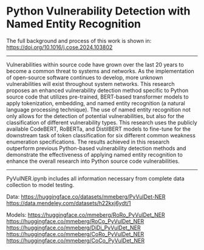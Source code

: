 # Python Vulnerability Detection with Named Entity Recognition

The full background and process of this work is shown in: https://doi.org/10.1016/j.cose.2024.103802
_______________________________
Vulnerabilities within source code have grown over the last 20 years to become a common threat to systems and networks. As the implementation of open-source software continues to develop, more unknown vulnerabilities will exist throughout system networks. This research proposes an enhanced vulnerability detection method specific to Python source code that utilizes pre-trained, BERT-based transformer models to apply tokenization, embedding, and named entity recognition (a natural language processing technique). The use of named entity recognition not only allows for the detection of potential vulnerabilities, but also for the classification of different vulnerability types. This research uses the publicly available CodeBERT, RoBERTa, and DistilBERT models to fine-tune for the downstream task of token classification for six different common weakness enumeration specifications. The results achieved in this research outperform previous Python-based vulnerability detection methods and demonstrate the effectiveness of applying named entity recognition to enhance the overall research into Python source code vulnerabilities.
______________________________

PyVulNER.ipynb includes all information necessary from complete data collection to model testing.

Data: 
https://huggingface.co/datasets/mmeberg/PyVulDet-NER
https://data.mendeley.com/datasets/h22kxj6ydt/1

Models:
https://huggingface.co/mmeberg/RoRo_PyVulDet_NER
https://huggingface.co/mmeberg/RoCo_PyVulDet_NER
https://huggingface.co/mmeberg/DiDi_PyVulDet_NER
https://huggingface.co/mmeberg/CoRo_PyVulDet_NER
https://huggingface.co/mmeberg/CoCo_PyVulDet_NER

